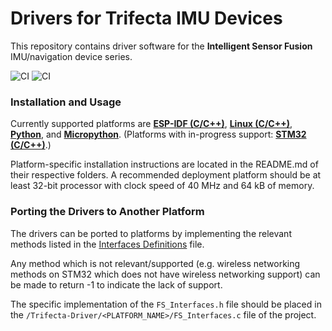 # Drivers for Trifecta IMU Devices #

This repository contains driver software for the <b>Intelligent Sensor Fusion</b> IMU/navigation device series. 

![CI](https://github.com/Triangle-Man-LLC/Trifecta-Driver/actions/workflows/static_analyzer.yml/badge.svg)
![CI](https://github.com/Triangle-Man-LLC/Trifecta-Driver/actions/workflows/execute_tests.yml/badge.svg)

### Installation and Usage ###
Currently supported platforms are <b><a href = "https://github.com/Triangle-Man-LLC/Trifecta-Driver/tree/esp-idf">ESP-IDF (C/C++)</a></b>, <b><a href = "https://github.com/Triangle-Man-LLC/Trifecta-Driver/tree/linux">Linux (C/C++)</a></b>, <b><a href="https://github.com/Triangle-Man-LLC/Trifecta-Python-Samples/tree/main/Trifecta-Python">Python</a></b>, and <b><a href="https://github.com/Triangle-Man-LLC/Trifecta-Python-Samples/tree/main/Trifecta-MicroPython">Micropython</a></b>. (Platforms with in-progress support: <b><a href="https://github.com/Triangle-Man-LLC/Trifecta-Driver/tree/stm32">STM32 (C/C++)</a></b>.) 

Platform-specific installation instructions are located in the README.md of their respective folders. A recommended deployment platform should be at least 32-bit processor with clock speed of 40 MHz and 64 kB of memory.

### Porting the Drivers to Another Platform ###

The drivers can be ported to platforms by implementing the relevant methods listed in the <a href = "/include/FS_Trifecta_Interfaces.h">Interfaces Definitions</a> file. 

Any method which is not relevant/supported (e.g. wireless networking methods on STM32 which does not have wireless networking support) can be made to return -1 to indicate the lack of support.

The specific implementation of the `FS_Interfaces.h` file should be placed in the `/Trifecta-Driver/<PLATFORM_NAME>/FS_Interfaces.c` file of the project.
